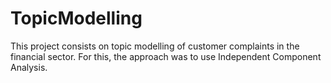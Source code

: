 # TopicModelling

This project consists on topic modelling of customer complaints in the financial sector. For this, the approach was to use Independent Component Analysis.

